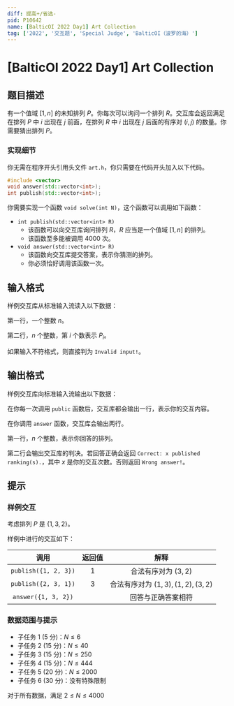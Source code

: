 ```yaml
---
diff: 提高+/省选-
pid: P10642
name: [BalticOI 2022 Day1] Art Collection
tag: ['2022', '交互题', 'Special Judge', 'BalticOI（波罗的海）']
---
```

# [BalticOI 2022 Day1] Art Collection
## 题目描述

有一个值域 $[1,n]$ 的未知排列 $P$。你每次可以询问一个排列 $R$。交互库会返回满足在排列 $P$ 中 $i$ 出现在 $j$ 前面，在排列 $R$ 中 $i$ 出现在 $j$ 后面的有序对 $(i,j)$ 的数量。你需要猜出排列 $P$。

### 实现细节

你无需在程序开头引用头文件 `art.h`，你只需要在代码开头加入以下代码。

```cpp
#include <vector>
void answer(std::vector<int>);
int publish(std::vector<int>);
```

你需要实现一个函数 `void solve(int N)`，这个函数可以调用如下函数：

- `int publish(std::vector<int> R)`
    - 该函数可以向交互库询问排列 $R$，$R$ 应当是一个值域 $[1,n]$ 的排列。
    - 该函数至多能被调用 $4000$ 次。
- `void answer(std::vector<int> R)`
    - 该函数向交互库提交答案，表示你猜测的排列。
    - 你必须恰好调用该函数一次。
## 输入格式

样例交互库从标准输入流读入以下数据：

第一行，一个整数 $n$。

第二行，$n$ 个整数，第 $i$ 个数表示 $P_i$。

如果输入不符格式，则直接判为 `Invalid input!`。
## 输出格式

样例交互库向标准输入流输出以下数据：

在你每一次调用 `public` 函数后，交互库都会输出一行，表示你的交互内容。

在你调用 `answer` 函数，交互库会输出两行。

第一行，$n$ 个整数，表示你回答的排列。

第二行会输出交互库的判决。若回答正确会返回 `Correct: x published ranking(s).`，其中 $x$ 是你的交互次数。否则返回 `Wrong answer!`。
## 提示

### 样例交互

考虑排列 $P$ 是 $\{1,3,2\}$。

样例中进行的交互如下：

|         调用         | 返回值 |               解释               |
| :------------------: | :----: | :------------------------------: |
| `publish({1, 2, 3})` |   1    |       合法有序对为 $(3,2)$       |
| `publish({2, 3, 1})` |   3    | 合法有序对为 $(1,3),(1,2),(3,2)$ |
| `answer({1, 3, 2})`  |        |        回答与正确答案相符        |

### 数据范围与提示

- 子任务 $1$ ($5$ 分)：$N \leq 6$
- 子任务 $2$ ($15$ 分)：$N \leq 40$
- 子任务 $3$ ($15$ 分)：$N \leq 250$
- 子任务 $4$ ($15$ 分)：$N \leq 444$
- 子任务 $5$ ($20$ 分)：$N \leq 2000$
- 子任务 $6$ ($30$ 分)：没有特殊限制

对于所有数据，满足 $2\leq N \leq 4000$
